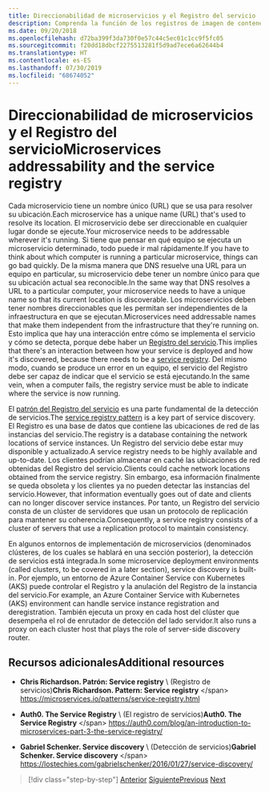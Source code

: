 ```yaml
---
title: Direccionabilidad de microservicios y el Registro del servicio
description: Comprenda la función de los registros de imagen de contenedor en la arquitectura de microservicios.
ms.date: 09/20/2018
ms.openlocfilehash: d72ba399f3da730f0e57c44c5ec01c1cc9f5fc05
ms.sourcegitcommit: f20dd18dbcf2275513281f5d9ad7ece6a62644b4
ms.translationtype: HT
ms.contentlocale: es-ES
ms.lasthandoff: 07/30/2019
ms.locfileid: "68674052"
---
```

# <a name="microservices-addressability-and-the-service-registry"></a><span data-ttu-id="947d8-103">Direccionabilidad de microservicios y el Registro del servicio</span><span class="sxs-lookup"><span data-stu-id="947d8-103">Microservices addressability and the service registry</span></span>

<span data-ttu-id="947d8-104">Cada microservicio tiene un nombre único (URL) que se usa para resolver su ubicación.</span><span class="sxs-lookup"><span data-stu-id="947d8-104">Each microservice has a unique name (URL) that's used to resolve its location.</span></span> <span data-ttu-id="947d8-105">El microservicio debe ser direccionable en cualquier lugar donde se ejecute.</span><span class="sxs-lookup"><span data-stu-id="947d8-105">Your microservice needs to be addressable wherever it's running.</span></span> <span data-ttu-id="947d8-106">Si tiene que pensar en qué equipo se ejecuta un microservicio determinado, todo puede ir mal rápidamente.</span><span class="sxs-lookup"><span data-stu-id="947d8-106">If you have to think about which computer is running a particular microservice, things can go bad quickly.</span></span> <span data-ttu-id="947d8-107">De la misma manera que DNS resuelve una URL para un equipo en particular, su microservicio debe tener un nombre único para que su ubicación actual sea reconocible.</span><span class="sxs-lookup"><span data-stu-id="947d8-107">In the same way that DNS resolves a URL to a particular computer, your microservice needs to have a unique name so that its current location is discoverable.</span></span> <span data-ttu-id="947d8-108">Los microservicios deben tener nombres direccionables que les permitan ser independientes de la infraestructura en que se ejecutan.</span><span class="sxs-lookup"><span data-stu-id="947d8-108">Microservices need addressable names that make them independent from the infrastructure that they're running on.</span></span> <span data-ttu-id="947d8-109">Esto implica que hay una interacción entre cómo se implementa el servicio y cómo se detecta, porque debe haber un [Registro del servicio](https://microservices.io/patterns/service-registry.html).</span><span class="sxs-lookup"><span data-stu-id="947d8-109">This implies that there's an interaction between how your service is deployed and how it's discovered, because there needs to be a [service registry](https://microservices.io/patterns/service-registry.html).</span></span> <span data-ttu-id="947d8-110">Del mismo modo, cuando se produce un error en un equipo, el servicio del Registro debe ser capaz de indicar que el servicio se está ejecutando.</span><span class="sxs-lookup"><span data-stu-id="947d8-110">In the same vein, when a computer fails, the registry service must be able to indicate where the service is now running.</span></span>

<span data-ttu-id="947d8-111">El [patrón del Registro del servicio](https://microservices.io/patterns/service-registry.html) es una parte fundamental de la detección de servicios.</span><span class="sxs-lookup"><span data-stu-id="947d8-111">The [service registry pattern](https://microservices.io/patterns/service-registry.html) is a key part of service discovery.</span></span> <span data-ttu-id="947d8-112">El Registro es una base de datos que contiene las ubicaciones de red de las instancias del servicio.</span><span class="sxs-lookup"><span data-stu-id="947d8-112">The registry is a database containing the network locations of service instances.</span></span> <span data-ttu-id="947d8-113">Un Registro del servicio debe estar muy disponible y actualizado.</span><span class="sxs-lookup"><span data-stu-id="947d8-113">A service registry needs to be highly available and up-to-date.</span></span> <span data-ttu-id="947d8-114">Los clientes podrían almacenar en caché las ubicaciones de red obtenidas del Registro del servicio.</span><span class="sxs-lookup"><span data-stu-id="947d8-114">Clients could cache network locations obtained from the service registry.</span></span> <span data-ttu-id="947d8-115">Sin embargo, esa información finalmente se queda obsoleta y los clientes ya no pueden detectar las instancias del servicio.</span><span class="sxs-lookup"><span data-stu-id="947d8-115">However, that information eventually goes out of date and clients can no longer discover service instances.</span></span> <span data-ttu-id="947d8-116">Por tanto, un Registro del servicio consta de un clúster de servidores que usan un protocolo de replicación para mantener su coherencia.</span><span class="sxs-lookup"><span data-stu-id="947d8-116">Consequently, a service registry consists of a cluster of servers that use a replication protocol to maintain consistency.</span></span>

<span data-ttu-id="947d8-117">En algunos entornos de implementación de microservicios (denominados clústeres, de los cuales se hablará en una sección posterior), la detección de servicios está integrada.</span><span class="sxs-lookup"><span data-stu-id="947d8-117">In some microservice deployment environments (called clusters, to be covered in a later section), service discovery is built-in.</span></span> <span data-ttu-id="947d8-118">Por ejemplo, un entorno de Azure Container Service con Kubernetes (AKS) puede controlar el Registro y la anulación del Registro de la instancia del servicio.</span><span class="sxs-lookup"><span data-stu-id="947d8-118">For example, an Azure Container Service with Kubernetes (AKS) environment can handle service instance registration and deregistration.</span></span> <span data-ttu-id="947d8-119">También ejecuta un proxy en cada host del clúster que desempeña el rol de enrutador de detección del lado servidor.</span><span class="sxs-lookup"><span data-stu-id="947d8-119">It also runs a proxy on each cluster host that plays the role of server-side discovery router.</span></span>

## <a name="additional-resources"></a><span data-ttu-id="947d8-120">Recursos adicionales</span><span class="sxs-lookup"><span data-stu-id="947d8-120">Additional resources</span></span>

- <span data-ttu-id="947d8-121">**Chris Richardson. Patrón: Service registry** \ (Registro de servicios)</span><span class="sxs-lookup"><span data-stu-id="947d8-121">**Chris Richardson. Pattern: Service registry** \</span></span>
  <https://microservices.io/patterns/service-registry.html>

- <span data-ttu-id="947d8-122">**Auth0. The Service Registry** \ (El registro de servicios)</span><span class="sxs-lookup"><span data-stu-id="947d8-122">**Auth0. The Service Registry** \</span></span>
  <https://auth0.com/blog/an-introduction-to-microservices-part-3-the-service-registry/>

- <span data-ttu-id="947d8-123">**Gabriel Schenker. Service discovery** \ (Detección de servicios)</span><span class="sxs-lookup"><span data-stu-id="947d8-123">**Gabriel Schenker. Service discovery** \</span></span>
  <https://lostechies.com/gabrielschenker/2016/01/27/service-discovery/>

>[!div class="step-by-step"]
><span data-ttu-id="947d8-124">[Anterior](maintain-microservice-apis.md)
>[Siguiente](microservice-based-composite-ui-shape-layout.md)</span><span class="sxs-lookup"><span data-stu-id="947d8-124">[Previous](maintain-microservice-apis.md)
[Next](microservice-based-composite-ui-shape-layout.md)</span></span>
